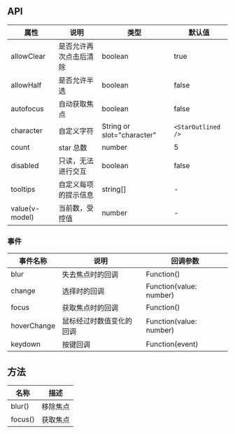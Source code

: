 ## API

| 属性           | 说明                   | 类型                       | 默认值             |
| -------------- | ---------------------- | -------------------------- | ------------------ |
| allowClear     | 是否允许再次点击后清除 | boolean                    | true               |
| allowHalf      | 是否允许半选           | boolean                    | false              |
| autofocus      | 自动获取焦点           | boolean                    | false              |
| character      | 自定义字符             | String or slot="character" | `<StarOutlined />` |
| count          | star 总数              | number                     | 5                  |
| disabled       | 只读，无法进行交互     | boolean                    | false              |
| tooltips       | 自定义每项的提示信息   | string\[]                  | -                  |
| value(v-model) | 当前数，受控值         | number                     | -                  |

### 事件

| 事件名称    | 说明                     | 回调参数                |
| ----------- | ------------------------ | ----------------------- |
| blur        | 失去焦点时的回调         | Function()              | - |
| change      | 选择时的回调             | Function(value: number) | - |
| focus       | 获取焦点时的回调         | Function()              | - |
| hoverChange | 鼠标经过时数值变化的回调 | Function(value: number) | - |
| keydown     | 按键回调                 | Function(event)         | - |

## 方法

| 名称    | 描述     |
| ------- | -------- |
| blur()  | 移除焦点 |
| focus() | 获取焦点 |
